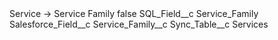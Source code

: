 <?xml version="1.0" encoding="UTF-8"?>
<CustomMetadata xmlns="http://soap.sforce.com/2006/04/metadata" xmlns:xsi="http://www.w3.org/2001/XMLSchema-instance" xmlns:xsd="http://www.w3.org/2001/XMLSchema">
    <label>Service -&gt; Service Family</label>
    <protected>false</protected>
    <values>
        <field>SQL_Field__c</field>
        <value xsi:type="xsd:string">Service_Family</value>
    </values>
    <values>
        <field>Salesforce_Field__c</field>
        <value xsi:type="xsd:string">Service_Family__c</value>
    </values>
    <values>
        <field>Sync_Table__c</field>
        <value xsi:type="xsd:string">Services</value>
    </values>
</CustomMetadata>
